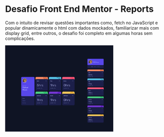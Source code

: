 # Desafio Front End Mentor - Reports

Com o intuito de revisar questões importantes como, fetch no JavaScript e popular dinamicamente o html com dados mockados, familiarizar mais com display grid, entre outros, o desafio foi completo em algumas horas sem complicações.


<img src="https://github.com/rafaelRizzo/ReportFrontEndMentor/blob/main/Design%20do%20projeto.png" width="350" title="hover text">
